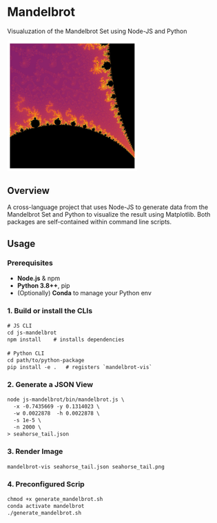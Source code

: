 # Mandelbrot 

Visualuzation of the Mandelbrot Set using Node-JS and Python


<!-- or relative to container -->
<img src="static/seahorse_valley.jpg" alt="Valley" style="width:60%;"/>

## Overview

A cross-language project that uses Node-JS to generate data from the Mandelbrot Set and Python to visualize the result using Matplotlib. Both
packages are self-contained within command line scripts. 



## Usage 

### Prerequisites

- **Node.js** & npm  
- **Python 3.8++**, pip  
- (Optionally) **Conda** to manage your Python env 


### 1. Build or install the CLIs

```shell
# JS CLI
cd js-mandelbrot
npm install    # installs dependencies

# Python CLI
cd path/to/python-package
pip install -e .   # registers `mandelbrot-vis`
```

### 2. Generate a JSON View

```shell
node js-mandelbrot/bin/mandelbrot.js \
  -x -0.7435669 -y 0.1314023 \
  -w 0.0022878  -h 0.0022878 \
  -s 1e-5 \
  -n 2000 \
> seahorse_tail.json
```

### 3. Render Image

```shell
mandelbrot-vis seahorse_tail.json seahorse_tail.png
```

### 4. Preconfigured Scrip

```shell
chmod +x generate_mandelbrot.sh
conda activate mandelbrot
./generate_mandelbrot.sh
```

